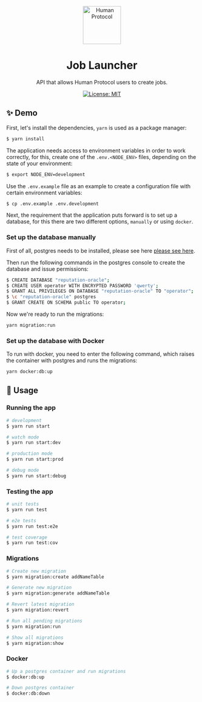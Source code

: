 <p align="center">
  <a href="http://nestjs.com/" target="blank"><img src="https://s2.coinmarketcap.com/static/img/coins/64x64/10347.png" width="100" alt="Human Protocol" /></a>
</p>

[circleci-image]: https://img.shields.io/circleci/build/github/nestjs/nest/master?token=abc123def456
[circleci-url]: https://circleci.com/gh/nestjs/nest
<h1 align="center">Job Launcher</h1>
  <p align="center">API that allows Human Protocol users to create jobs.</p>

<p align="center">
  <a href="https://github.com/humanprotocol/human-protocol/blob/main/LICENSE">
    <img alt="License: MIT" src="https://img.shields.io/badge/license-MIT-yellow.svg" target="_blank" />
  </a>
  
</p>

## ✨ Demo
First, let's install the dependencies, `yarn` is used as a package manager:
```bash
$ yarn install
```

The application needs access to environment variables in order to work correctly, for this, create one of the `.env.<NODE_ENV>` files, depending on the state of your environment:

```bash
$ export NODE_ENV=development
```

Use the `.env.example` file as an example to create a configuration file with certain environment variables:

```bash
$ cp .env.example .env.development
```

Next, the requirement that the application puts forward is to set up a database, for this there are two different options, `manually` or using `docker`.

### Set up the database manually
First of all, postgres needs to be installed, please see here <a href="https://www.postgresql.org/download/">please see here</a>.

Then run the following commands in the postgres console to create the database and issue permissions:
```bash
$ CREATE DATABASE "reputation-oracle";
$ CREATE USER operator WITH ENCRYPTED PASSWORD 'qwerty';
$ GRANT ALL PRIVILEGES ON DATABASE "reputation-oracle" TO "operator";
$ \c "reputation-oracle" postgres
$ GRANT CREATE ON SCHEMA public TO operator;
```
Now we're ready to run the migrations:
```bash
yarn migration:run
```

### Set up the database with Docker
To run with docker, you need to enter the following command, which raises the container with postgres and runs the migrations:

```bash
yarn docker:db:up
```

## 🚀 Usage
### Running the app

```bash
# development
$ yarn run start

# watch mode
$ yarn run start:dev

# production mode
$ yarn run start:prod

# debug mode
$ yarn run start:debug
```

### Testing the app

```bash
# unit tests
$ yarn run test

# e2e tests
$ yarn run test:e2e

# test coverage
$ yarn run test:cov
```

### Migrations

```bash
# Create new migration
$ yarn migration:create addNameTable

# Generate new migration
$ yarn migration:generate addNameTable

# Revert latest migration
$ yarn migration:revert

# Run all pending migrations
$ yarn migration:run

# Show all migrations
$ yarn migration:show
```

### Docker

```bash
# Up a postgres container and run migrations
$ docker:db:up

# Down postgres container
$ docker:db:down
```
